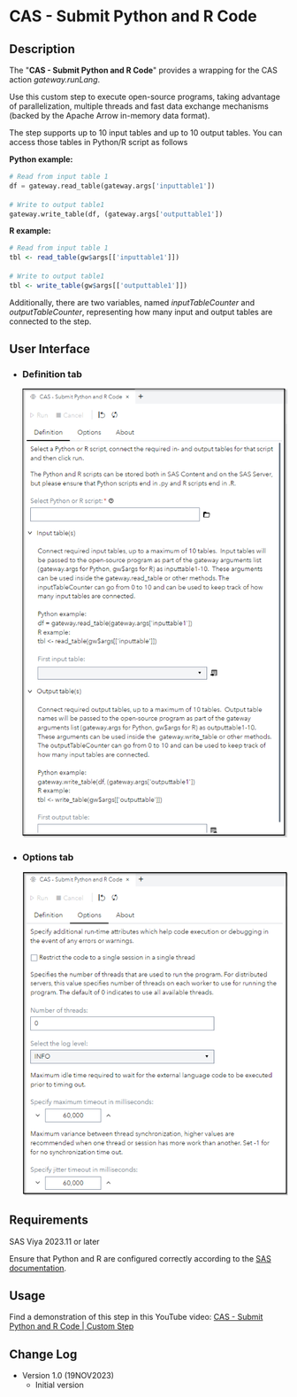 # CAS - Submit Python and R Code

## Description

The "**CAS - Submit Python and R Code**" provides a wrapping for the CAS action *gateway.runLang*.

Use this custom step to execute open-source programs, taking advantage of parallelization, multiple threads and fast data exchange mechanisms (backed by the Apache Arrow in-memory data format).

The step supports up to 10 input tables and up to 10 output tables. You can access those tables in Python/R script as follows

**Python example:** 
```python
# Read from input table 1
df = gateway.read_table(gateway.args['inputtable1'])
 
# Write to output table1
gateway.write_table(df, (gateway.args['outputtable1'])
 ```
 
**R example:**
```r
# Read from input table 1
tbl <- read_table(gw$args[['inputtable1']])

# Write to output table1
tbl <- write_table(gw$args[['outputtable1']])
```


Additionally, there are two variables, named *inputTableCounter* and *outputTableCounter*, representing how many input and output tables are connected to the step. 

## User Interface

* ### Definition tab ###

   ![Definition](img/CAS-Submit-Python-and-R-Code-Definition.png)

* ### Options tab ###

   ![Options](img/CAS-Submit-Python-and-R-Code-Options.png)

## Requirements

SAS Viya 2023.11 or later

Ensure that Python and R are configured correctly according to the [SAS documentation](https://go.documentation.sas.com/doc/en/pgmsascdc/default/caspg/p1l6rncqa8tu8jn1pd05x8r1nwop.htm#n0c4rig8h837zhn1dm5yj6dpc7k0).

## Usage

Find a demonstration of this step in this YouTube video: [CAS - Submit Python and R Code | Custom Step](https://youtu.be/DFhVVVonkB4)

## Change Log

* Version 1.0 (19NOV2023)
    * Initial version
